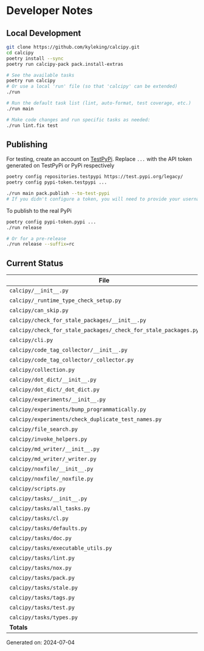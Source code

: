 # Developer Notes

## Local Development

```sh
git clone https://github.com/kyleking/calcipy.git
cd calcipy
poetry install --sync
poetry run calcipy-pack pack.install-extras

# See the available tasks
poetry run calcipy
# Or use a local 'run' file (so that 'calcipy' can be extended)
./run

# Run the default task list (lint, auto-format, test coverage, etc.)
./run main

# Make code changes and run specific tasks as needed:
./run lint.fix test
```

## Publishing

For testing, create an account on [TestPyPi](https://test.pypi.org/legacy/). Replace `...` with the API token generated on TestPyPi or PyPi respectively

```sh
poetry config repositories.testpypi https://test.pypi.org/legacy/
poetry config pypi-token.testpypi ...

./run main pack.publish --to-test-pypi
# If you didn't configure a token, you will need to provide your username and password to publish
```

To publish to the real PyPi

```sh
poetry config pypi-token.pypi ...
./run release

# Or for a pre-release
./run release --suffix=rc
```

## Current Status

<!-- {cts} COVERAGE -->
| File                                                            |   Statements |   Missing |   Excluded | Coverage   |
|-----------------------------------------------------------------|--------------|-----------|------------|------------|
| `calcipy/__init__.py`                                           |            4 |         0 |          0 | 100.0%     |
| `calcipy/_runtime_type_check_setup.py`                          |           13 |         0 |         28 | 100.0%     |
| `calcipy/can_skip.py`                                           |           17 |         1 |          0 | 88.0%      |
| `calcipy/check_for_stale_packages/__init__.py`                  |            5 |         2 |          0 | 60.0%      |
| `calcipy/check_for_stale_packages/_check_for_stale_packages.py` |          137 |        13 |          3 | 86.4%      |
| `calcipy/cli.py`                                                |           35 |         1 |         76 | 93.0%      |
| `calcipy/code_tag_collector/__init__.py`                        |            5 |         2 |          0 | 60.0%      |
| `calcipy/code_tag_collector/_collector.py`                      |          143 |         1 |          0 | 95.7%      |
| `calcipy/collection.py`                                         |           34 |         0 |         55 | 97.6%      |
| `calcipy/dot_dict/__init__.py`                                  |            5 |         2 |          0 | 60.0%      |
| `calcipy/dot_dict/_dot_dict.py`                                 |            8 |         0 |          0 | 100.0%     |
| `calcipy/experiments/__init__.py`                               |            0 |         0 |          0 | 100.0%     |
| `calcipy/experiments/bump_programmatically.py`                  |           24 |        24 |          0 | 0.0%       |
| `calcipy/experiments/check_duplicate_test_names.py`             |           36 |         0 |          2 | 95.0%      |
| `calcipy/file_search.py`                                        |           38 |         0 |          2 | 93.2%      |
| `calcipy/invoke_helpers.py`                                     |           30 |         4 |          0 | 77.3%      |
| `calcipy/md_writer/__init__.py`                                 |            5 |         2 |          0 | 60.0%      |
| `calcipy/md_writer/_writer.py`                                  |          100 |         6 |          0 | 87.7%      |
| `calcipy/noxfile/__init__.py`                                   |            5 |         2 |          0 | 60.0%      |
| `calcipy/noxfile/_noxfile.py`                                   |           44 |         2 |         51 | 87.1%      |
| `calcipy/scripts.py`                                            |            5 |         0 |         37 | 100.0%     |
| `calcipy/tasks/__init__.py`                                     |            0 |         0 |          0 | 100.0%     |
| `calcipy/tasks/all_tasks.py`                                    |           48 |         0 |          0 | 95.2%      |
| `calcipy/tasks/cl.py`                                           |           28 |         5 |          0 | 75.0%      |
| `calcipy/tasks/defaults.py`                                     |           20 |         0 |          0 | 89.3%      |
| `calcipy/tasks/doc.py`                                          |           32 |         0 |          8 | 89.1%      |
| `calcipy/tasks/executable_utils.py`                             |           34 |         0 |          0 | 89.6%      |
| `calcipy/tasks/lint.py`                                         |           44 |         2 |          0 | 85.3%      |
| `calcipy/tasks/nox.py`                                          |            8 |         0 |          0 | 100.0%     |
| `calcipy/tasks/pack.py`                                         |           42 |        11 |          0 | 64.5%      |
| `calcipy/tasks/stale.py`                                        |            6 |         0 |          0 | 100.0%     |
| `calcipy/tasks/tags.py`                                         |           18 |         1 |          0 | 90.9%      |
| `calcipy/tasks/test.py`                                         |           45 |         1 |          2 | 89.2%      |
| `calcipy/tasks/types.py`                                        |           14 |         0 |          0 | 90.0%      |
| **Totals**                                                      |         1032 |        82 |        264 | 86.6%      |

Generated on: 2024-07-04
<!-- {cte} -->
